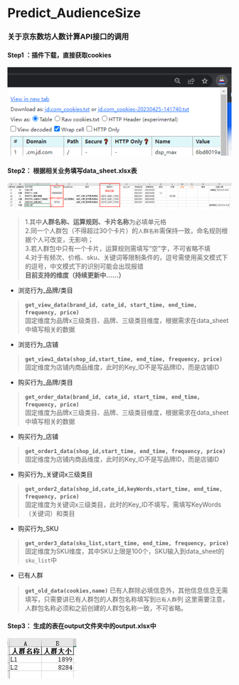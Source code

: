 # Predict_AudienceSize

### 关于京东数坊人数计算API接口的调用

#### Step1 ：插件下载，直接获取cookies


![1](pic/1.png)

#### Step2： 根据相关业务填写data_sheet.xlsx表
![2](pic/2.png)
> 1.其中**人群名称、运算规则、卡片名称**为必填单元格<br>
> 2.同一个人群包（不得超过30个卡片）的`人群名称`需保持一致，命名规则根据个人可改变，无影响；<br>
> 3.若人群包中只有一个卡片，运算规则需填写“空”字，不可省略不填<br>
> 4.对于有频次、价格、sku、关键词等限制条件的，逗号需使用英文模式下的逗号，中文模式下的识别可能会出现报错<br>
**目前支持的维度（持续更新中……）**
- 浏览行为_品牌/类目
> **`get_view_data(brand_id, cate_id, start_time, end_time, frequency, price)`**<br>
> 固定维度为品牌x三级类目、品牌、三级类目维度，根据需求在data_sheet中填写相关的数据
- 浏览行为_店铺
>**`get_view1_data(shop_id,start_time, end_time, frequency, price)`**<br>
>固定维度为店铺内商品维度，此时的Key_ID不是写品牌ID，而是店铺ID
- 购买行为_品牌/类目
> **`get_order_data(brand_id, cate_id, start_time, end_time, frequency, price)`**<br>
> 固定维度为品牌x三级类目、品牌、三级类目维度，根据需求在data_sheet中填写相关的数据
- 购买行为_店铺
>**`get_order1_data(shop_id,start_time, end_time, frequency, price)`**<br>
>固定维度为店铺内商品维度，此时的Key_ID不是写品牌ID，而是店铺ID
- 购买行为_关键词x三级类目
> **`get_order2_data(shop_id,cate_id,keyWords,start_time, end_time, frequency, price)`**<br>
>固定维度为关键词x三级类目，此时的Key_ID不填写，需填写KeyWords（关键词）和类目
- 购买行为_SKU
> **`get_order3_data(sku_list,start_time, end_time, frequency, price)`**<br>
>固定维度为SKU维度，其中SKU上限是100个，SKU输入到data_sheet的`sku_list`中
- 已有人群
>**`get_old_data(cookies,name)`**
> 已有人群除必填信息外，其他信息信息无需填写，只需要讲已有人群包的人群包名称填写到`已有人群`列
> 这里需要注意，人群包名称必须和之前创建的人群包名称一致，不可省略。



#### Step3： 生成的表在output文件夹中的output.xlsx中
![3](pic/3.png)


